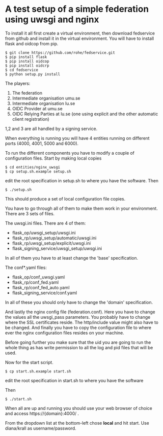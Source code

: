 # A test setup of a simple federation using uwsgi and nginx

To install it all first create a virtual environment,
then download fedservice from github and install it in the 
virtual environment. You will have to install flask and oidcop from pip.

```
$ git clone https://github.com/rohe/fedservice.git
$ pip install flask
$ pip install oidcop
$ pip install oidcrp
$ cd fedservice
$ python setup.py install 
```

The players:

1) The federation 
2) Intermediate organisation umu.se  
3) Intermediate organisation lu.se 
4) OIDC Provider at umu.se 
5) OIDC Relying Parties at lu.se (one using explicit and the other automatic 
client registration) 

1,2 and 3 are all handled by a signing service.

When everything is running you will have 4 entities running on different
ports (4000, 4001, 5000 and 6000).

To run the different components you have to modify a couple of 
configuration files. Start by making local copies

```
$ cd entities/nginx_uwsgi
$ cp setup.sh.example setup.sh
```

edit the root specification in setup.sh to where you have the 
software. Then

```
$ ./setup.sh
```

This should produce a set of local configuration file copies.

You have to go through all of them to make them work in your environment.
There are 3 sets of files.

The uwsgi.ini files. There are 4 of them:

* flask_op/uwsgi_setup/uwsgi.ini 
* flask_rp/uwsgi_setup/automatic/uwsgi.ini 
* flask_rp/uwsgi_setup/explicit/uwsgi.ini 
* flask_signing_service/uwsgi_setup/uwsgi.ini 

In all of them you have to at least change the 'base' specification.

The conf*.yaml files:

* flask_op/conf_uwsgi.yaml
* flask_rp/conf_fed.yaml
* flask_rp/conf_fed_auto.yaml
* flask_signing_service/conf.yaml 

In all of these you should only have to change the 'domain' specification.

And lastly the nginx config file (federation.conf).
Here you have to change the values all the uwsgi_pass parameters.
You probably have to change where the SSL certificates reside.
The http/include value might also have to be changed. 
And finally you have to copy the configuration file to where ever the 
nginx configuration files resides on your machine.

Before going further you make sure that the uid you are going to run the 
whole thing as has write permission to all the log and pid files that will
be used.

Now for the start script.

```
$ cp start.sh.example start.sh
```

edit the root specification in start.sh to where you have the 
software

Then

```
$ ./start.sh
```

When all are up and running you should use your web browser of choice 
and access https://{domain}:4000/ .

From the dropdown list at the bottom-left chose **local** and hit start.
Use diana/krall as username/password.
